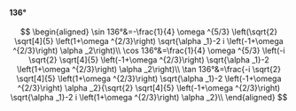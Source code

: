#### 136°

$$
\begin{aligned}
\sin 136°&=-\frac{1}{4} \omega ^{5/3} \left(\sqrt{2} \sqrt[4]{5} \left(1+\omega ^{2/3}\right) \sqrt{\alpha _1}-2 i \left(-1+\omega ^{2/3}\right) \alpha _2\right)\\
\cos 136°&=\frac{1}{4} \omega ^{5/3} \left(-i \sqrt{2} \sqrt[4]{5} \left(-1+\omega ^{2/3}\right) \sqrt{\alpha _1}-2 \left(1+\omega ^{2/3}\right) \alpha _2\right)\\
\tan 136°&=\frac{-i \sqrt{2} \sqrt[4]{5} \left(1+\omega ^{2/3}\right) \sqrt{\alpha _1}-2 \left(-1+\omega ^{2/3}\right) \alpha _2}{\sqrt{2} \sqrt[4]{5} \left(-1+\omega
^{2/3}\right) \sqrt{\alpha _1}-2 i \left(1+\omega ^{2/3}\right) \alpha _2}\\
\end{aligned}
$$


